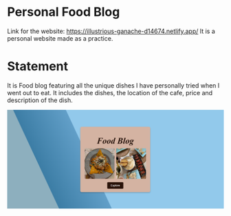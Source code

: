 # Personal Food Blog

Link for the website: https://illustrious-ganache-d14674.netlify.app/
It is a personal website made as a practice.

# Statement
It is Food blog featuring all the unique dishes I have personally tried when I went out to eat. It includes the dishes, the location of the cafe, price and description of the dish.


![image alt](https://github.com/annastudent2003/Food-Blog/blob/8ffa72cc7b00c113a37260e4af3fcdde474823ea/Images/project1.png)

